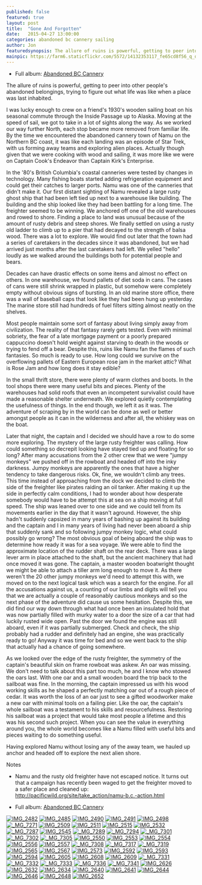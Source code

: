 ```yaml
---
published: false
featured: true
layout: post
title:  "Gone And Forgotten"
date:   2015-04-27 13:00:00
categories: abandoned bc cannery sailing
author: Jon
featuredsynopsis: The allure of ruins is powerful, getting to peer into other people's abandoned belongings, trying to figure out what life was like when a place was last inhabited.  I got to visit an abandoned BC cannery town and explore...
mainpic: https://farm6.staticflickr.com/5572/14132353117_fe65cd8f56_q_d.jpg
---
```


<ul><li>
    Full album: <a href="http://www.flickr.com/photos/100330886@N04/sets/72157652129931922">Abandoned BC Cannery</a>
</li></ul>


The allure of ruins is powerful, getting to peer into other people's abandoned belongings, trying to figure out what life was like when a place was last inhabited.

I was lucky enough to crew on a friend's 1930's wooden sailing boat on his seasonal commute through the Inside Passage up to Alaska.  Moving at the speed of sail, we got to take in a lot of sights along the way.  As we worked our way further North, each stop became more removed from familiar life.  By the time we encountered the abandoned cannery town of Namu on the Northern BC coast, it was like each landing was an episode of Star Trek, with us forming away teams and exploring alien places.  Actually though given that we were cooking with wood and sailing, it was more like we were on Captain Cook's Endeavor than Captain Kirk's Enterprise.

In the '80's British Columbia's coastal canneries were tested by changes in technology.  Many fishing boats started adding refrigeration equipment and could get their catches to larger ports.  Namu was one of the canneries that didn't make it.  Our first distant sighting of Namu revealed a large rusty ghost ship that had been left tied up next to a warehouse like building.  The building and the ship looked like they had been battling for a long time.  The freighter seemed to be winning.  We anchored off one of the old warehouses and rowed to shore.  Finding a place to land was unusual because of the amount of rusty debris and steep shores.  We finally settled on using a rusty old ladder to climb up to a pier that had decayed to the strength of balsa wood.  There was a lot to explore.  We would find out later that the town had a series of caretakers in the decades since it was abandoned, but we had arrived just months after the last caretakers had left.  We yelled "hello" loudly as we walked around the buildings both for potential people and bears.

Decades can have drastic effects on some items and almost no effect on others.  In one warehouse, we found pallets of diet soda in cans.  The cases of cans were still shrink wrapped in plastic, but somehow were completely empty without obvious signs of bursting.  In an old marine store office, there was a wall of baseball caps that look like they had been hung up yesterday.  The marine store still had hundreds of fuel filters sitting almost neatly on the shelves.

Most people maintain some sort of fantasy about living simply away from civilization.  The reality of that fantasy rarely gets tested.  Even with minimal sobriety, the fear of a late mortgage payment or a poorly prepared cappuccino doesn't hold weight against starving to death in the woods or trying to fend off a bear.  Despite this, ruins like Namu fan the flames of such fantasies.  So much is ready to use.  How long could we survive on the overflowing pallets of Eastern European rose jam in the market attic?  What is Rose Jam and how long does it stay edible?

In the small thrift store, there were plenty of warm clothes and boots.  In the tool shops there were many useful bits and pieces.  Plenty of the warehouses had solid roofs that even an incompetent survivalist could have made a reasonable shelter underneath.  We explored quietly contemplating the usefulness of things.  In the end though, we left it as it was.  The adventure of scraping by in the world can be done as well or better amongst people as it can in the wilderness and after all, the whiskey was on the boat.

Later that night, the captain and I decided we should have a row to do some more exploring.  The mystery of the large rusty freighter was calling.  How could something so decrepit looking have stayed tied up and floating for so long?  After many accusations from the 2 other crew that we were "jumpy monkeys" we pushed off in the rowboat and headed off into the inky darkness.  Jumpy monkeys are apparently the ones that have a higher tendency to take dangerous risks.  Ok, fine, we wouldn't climb any trees.  This time instead of approaching from the dock we decided to climb the side of the freighter like pirates raiding an oil tanker.  After making it up the side in perfectly calm conditions, I had to wonder about how desperate somebody would have to be attempt this at sea on a ship moving at full speed.  The ship was leaned over to one side and we could tell from its movements earlier in the day that it wasn't aground.  However, the ship hadn't suddenly capsized in many years of bashing up against its building and the captain and I in many years of living had never been aboard a ship that suddenly sank and so following jumpy monkey logic, what could possibly go wrong?  The most obvious goal of being aboard the ship was to determine how ready it was for a sea voyage.  We were able to find the approximate location of the rudder shaft on the rear deck.  There was a large lever arm in place attached to the shaft, but the ancient machinery that had once moved it was gone.  The captain, a master wooden boatwright thought we might be able to attach a tiller arm long enough to move it.  As there weren't the 20 other jumpy monkeys we'd need to attempt this with, we moved on to the next logical task which was a search for the engine.  For all the accusations against us, a counting of our limbs and digits will tell you that we are actually a couple of reasonably cautious monkeys and so the next phase of the adventure did cause us some hesitation.  Despite this, we did find our way down through what had once been an insulated hold that was now partially filled with murky water to a door the size of a car that had luckily rusted wide open.  Past the door we found the engine was still aboard, even if it was partially submerged.  Check and check, the ship probably had a rudder and definitely had an engine, she was practically ready to go!  Anyway it was time for bed and so we went back to the ship that actually had a chance of going somewhere.

As we looked over the edge of the rusty freighter, the symmetry of the captain's beautiful skin on frame rowboat was askew.  An oar was missing.  We don't need to talk about this part too much, he and I know who stowed the oars last.  With one oar and a small wooden board the trip back to the sailboat was fine.  In the morning, the captain impressed us with his wood working skills as he shaped a perfectly matching oar out of a rough piece of cedar.  It was worth the loss of an oar just to see a gifted woodworker make a new oar with minimal tools on a failing pier.  Like the oar, the captain's whole sailboat was a testament to his skills and resourcefulness.  Restoring his sailboat was a project that would take most people a lifetime and this was his second such project.  When you can see the value in everything around you, the whole world becomes like a Namu filled with useful bits and pieces waiting to do something useful.

Having explored Namu without losing any of the away team, we hauled up anchor and headed off to explore the next alien shore.


Notes
* Namu and the rusty old freighter have not escaped notice.  It turns out that a campaign has recently been waged to get the freighter moved to a safer place and cleaned up:  http://pacificwild.org/site/take_action/namu-b.c.-action.html



<ul><li>
    Full album: <a href="http://www.flickr.com/photos/100330886@N04/sets/72157652129931922">Abandoned BC Cannery</a>
</li></ul>

<a class="photo-link" href="http://www.flickr.com/photos/100330886@N04/14132353117/in/set-72157652129931922"><img class="photo" title="IMG_2482" src="http://farm6.staticflickr.com/5572/14132353117_fe65cd8f56.jpg"></a>
<a class="photo-link" href="http://www.flickr.com/photos/100330886@N04/14318889835/in/set-72157652129931922"><img class="photo" title="IMG_2485" src="http://farm3.staticflickr.com/2938/14318889835_d7230382aa.jpg"></a>
<a class="photo-link" href="http://www.flickr.com/photos/100330886@N04/14318241914/in/set-72157652129931922"><img class="photo" title="IMG_2490" src="http://farm3.staticflickr.com/2923/14318241914_42fa6b1ea6.jpg"></a>
<a class="photo-link" href="http://www.flickr.com/photos/100330886@N04/14315550111/in/set-72157652129931922"><img class="photo" title="IMG_2491" src="http://farm4.staticflickr.com/3793/14315550111_dfd2700676.jpg"></a>
<a class="photo-link" href="http://www.flickr.com/photos/100330886@N04/14132267750/in/set-72157652129931922"><img class="photo" title="IMG_2498" src="http://farm4.staticflickr.com/3791/14132267750_bfddd71b5e.jpg"></a>
<a class="photo-link" href="http://www.flickr.com/photos/100330886@N04/14295835856/in/set-72157652129931922"><img class="photo" title="_MG_7271" src="http://farm3.staticflickr.com/2904/14295835856_f2d0629551.jpg"></a>
<a class="photo-link" href="http://www.flickr.com/photos/100330886@N04/14132218058/in/set-72157652129931922"><img class="photo" title="IMG_2509" src="http://farm6.staticflickr.com/5311/14132218058_48ed36556d.jpg"></a>
<a class="photo-link" href="http://www.flickr.com/photos/100330886@N04/14317069482/in/set-72157652129931922"><img class="photo" title="IMG_2511" src="http://farm3.staticflickr.com/2899/14317069482_934cd3c7ea.jpg"></a>
<a class="photo-link" href="http://www.flickr.com/photos/100330886@N04/14132266030/in/set-72157652129931922"><img class="photo" title="IMG_2515" src="http://farm3.staticflickr.com/2933/14132266030_57d6f966d1.jpg"></a>
<a class="photo-link" href="http://www.flickr.com/photos/100330886@N04/14132232559/in/set-72157652129931922"><img class="photo" title="IMG_2532" src="http://farm6.staticflickr.com/5489/14132232559_0428ed82f8.jpg"></a>
<a class="photo-link" href="http://www.flickr.com/photos/100330886@N04/14318989465/in/set-72157652129931922"><img class="photo" title="_MG_7287" src="http://farm4.staticflickr.com/3793/14318989465_32059bf5c9.jpg"></a>
<a class="photo-link" href="http://www.flickr.com/photos/100330886@N04/14132264980/in/set-72157652129931922"><img class="photo" title="IMG_2545" src="http://farm6.staticflickr.com/5319/14132264980_272bf48a77.jpg"></a>
<a class="photo-link" href="http://www.flickr.com/photos/100330886@N04/14132453317/in/set-72157652129931922"><img class="photo" title="_MG_7289" src="http://farm3.staticflickr.com/2903/14132453317_92c546903b.jpg"></a>
<a class="photo-link" href="http://www.flickr.com/photos/100330886@N04/14132322818/in/set-72157652129931922"><img class="photo" title="_MG_7294" src="http://farm6.staticflickr.com/5518/14132322818_f7e3b68e7a.jpg"></a>
<a class="photo-link" href="http://www.flickr.com/photos/100330886@N04/14132336539/in/set-72157652129931922"><img class="photo" title="_MG_7301" src="http://farm3.staticflickr.com/2938/14132336539_76edc4a40b.jpg"></a>
<a class="photo-link" href="http://www.flickr.com/photos/100330886@N04/14318339734/in/set-72157652129931922"><img class="photo" title="_MG_7302" src="http://farm3.staticflickr.com/2937/14318339734_4b6e47ed42.jpg"></a>
<a class="photo-link" href="http://www.flickr.com/photos/100330886@N04/14315648651/in/set-72157652129931922"><img class="photo" title="_MG_7305" src="http://farm3.staticflickr.com/2939/14315648651_8005e19059.jpg"></a>
<a class="photo-link" href="http://www.flickr.com/photos/100330886@N04/14317067142/in/set-72157652129931922"><img class="photo" title="IMG_2550" src="http://farm3.staticflickr.com/2925/14317067142_ce939aa483.jpg"></a>
<a class="photo-link" href="http://www.flickr.com/photos/100330886@N04/14295728136/in/set-72157652129931922"><img class="photo" title="IMG_2553" src="http://farm6.staticflickr.com/5079/14295728136_71447cdb8a.jpg"></a>
<a class="photo-link" href="http://www.flickr.com/photos/100330886@N04/14132263300/in/set-72157652129931922"><img class="photo" title="IMG_2554" src="http://farm3.staticflickr.com/2917/14132263300_8202da1ef9.jpg"></a>
<a class="photo-link" href="http://www.flickr.com/photos/100330886@N04/14132229509/in/set-72157652129931922"><img class="photo" title="IMG_2556" src="http://farm4.staticflickr.com/3791/14132229509_c155438bbe.jpg"></a>
<a class="photo-link" href="http://www.flickr.com/photos/100330886@N04/14295725896/in/set-72157652129931922"><img class="photo" title="IMG_2557" src="http://farm3.staticflickr.com/2924/14295725896_d6b947c535.jpg"></a>
<a class="photo-link" href="http://www.flickr.com/photos/100330886@N04/14132320028/in/set-72157652129931922"><img class="photo" title="_MG_7308" src="http://farm4.staticflickr.com/3791/14132320028_f6ce75df97.jpg"></a>
<a class="photo-link" href="http://www.flickr.com/photos/100330886@N04/14318337734/in/set-72157652129931922"><img class="photo" title="_MG_7317" src="http://farm6.staticflickr.com/5557/14318337734_a716fe84c9.jpg"></a>
<a class="photo-link" href="http://www.flickr.com/photos/100330886@N04/14132332989/in/set-72157652129931922"><img class="photo" title="_MG_7319" src="http://farm3.staticflickr.com/2913/14132332989_b04865e573.jpg"></a>
<a class="photo-link" href="http://www.flickr.com/photos/100330886@N04/14318881205/in/set-72157652129931922"><img class="photo" title="IMG_2565" src="http://farm4.staticflickr.com/3794/14318881205_06c5f21302.jpg"></a>
<a class="photo-link" href="http://www.flickr.com/photos/100330886@N04/14318880475/in/set-72157652129931922"><img class="photo" title="IMG_2567" src="http://farm3.staticflickr.com/2920/14318880475_a9f38879a9.jpg"></a>
<a class="photo-link" href="http://www.flickr.com/photos/100330886@N04/14317062492/in/set-72157652129931922"><img class="photo" title="IMG_2573" src="http://farm3.staticflickr.com/2913/14317062492_57cee94f7a.jpg"></a>
<a class="photo-link" href="http://www.flickr.com/photos/100330886@N04/14132210138/in/set-72157652129931922"><img class="photo" title="IMG_2592" src="http://farm3.staticflickr.com/2903/14132210138_0c85d9d5f1.jpg"></a>
<a class="photo-link" href="http://www.flickr.com/photos/100330886@N04/14317061342/in/set-72157652129931922"><img class="photo" title="IMG_2593" src="http://farm3.staticflickr.com/2939/14317061342_cfd5a55a76.jpg"></a>
<a class="photo-link" href="http://www.flickr.com/photos/100330886@N04/14339065783/in/set-72157652129931922"><img class="photo" title="IMG_2594" src="http://farm3.staticflickr.com/2922/14339065783_623699e312.jpg"></a>
<a class="photo-link" href="http://www.flickr.com/photos/100330886@N04/14318229974/in/set-72157652129931922"><img class="photo" title="IMG_2605" src="http://farm6.staticflickr.com/5318/14318229974_98d4704df9.jpg"></a>
<a class="photo-link" href="http://www.flickr.com/photos/100330886@N04/14317059622/in/set-72157652129931922"><img class="photo" title="IMG_2608" src="http://farm6.staticflickr.com/5198/14317059622_f38fa2f4ed.jpg"></a>
<a class="photo-link" href="http://www.flickr.com/photos/100330886@N04/14315538091/in/set-72157652129931922"><img class="photo" title="IMG_2609" src="http://farm6.staticflickr.com/5572/14315538091_484e2c4156.jpg"></a>
<a class="photo-link" href="http://www.flickr.com/photos/100330886@N04/14132317778/in/set-72157652129931922"><img class="photo" title="_MG_7331" src="http://farm6.staticflickr.com/5236/14132317778_525dda5187.jpg"></a>
<a class="photo-link" href="http://www.flickr.com/photos/100330886@N04/14132331249/in/set-72157652129931922"><img class="photo" title="_MG_7332" src="http://farm6.staticflickr.com/5592/14132331249_cfdfc85736.jpg"></a>
<a class="photo-link" href="http://www.flickr.com/photos/100330886@N04/14132316528/in/set-72157652129931922"><img class="photo" title="_MG_7333" src="http://farm4.staticflickr.com/3794/14132316528_cb1f8c0612.jpg"></a>
<a class="photo-link" href="http://www.flickr.com/photos/100330886@N04/14295827106/in/set-72157652129931922"><img class="photo" title="_MG_7336" src="http://farm6.staticflickr.com/5200/14295827106_188dc3cd46.jpg"></a>
<a class="photo-link" href="http://www.flickr.com/photos/100330886@N04/14318981435/in/set-72157652129931922"><img class="photo" title="_MG_7341" src="http://farm3.staticflickr.com/2923/14318981435_b78f7fd1a9.jpg"></a>
<a class="photo-link" href="http://www.flickr.com/photos/100330886@N04/14315537431/in/set-72157652129931922"><img class="photo" title="IMG_2626" src="http://farm3.staticflickr.com/2896/14315537431_a3dae6a06c.jpg"></a>
<a class="photo-link" href="http://www.flickr.com/photos/100330886@N04/14317057832/in/set-72157652129931922"><img class="photo" title="IMG_2632" src="http://farm4.staticflickr.com/3793/14317057832_f2b4e94b21.jpg"></a>
<a class="photo-link" href="http://www.flickr.com/photos/100330886@N04/14132337447/in/set-72157652129931922"><img class="photo" title="IMG_2634" src="http://farm3.staticflickr.com/2907/14132337447_1c9d593359.jpg"></a>
<a class="photo-link" href="http://www.flickr.com/photos/100330886@N04/14318226234/in/set-72157652129931922"><img class="photo" title="IMG_2640" src="http://farm3.staticflickr.com/2926/14318226234_7df5546100.jpg"></a>
<a class="photo-link" href="http://www.flickr.com/photos/100330886@N04/14132220029/in/set-72157652129931922"><img class="photo" title="IMG_2641" src="http://farm3.staticflickr.com/2896/14132220029_2fe7bb94ec.jpg"></a>
<a class="photo-link" href="http://www.flickr.com/photos/100330886@N04/14318224804/in/set-72157652129931922"><img class="photo" title="IMG_2644" src="http://farm6.staticflickr.com/5313/14318224804_b36fd6f75a.jpg"></a>
<a class="photo-link" href="http://www.flickr.com/photos/100330886@N04/14318224004/in/set-72157652129931922"><img class="photo" title="IMG_2646" src="http://farm4.staticflickr.com/3791/14318224004_835a6bc536.jpg"></a>
<a class="photo-link" href="http://www.flickr.com/photos/100330886@N04/14315533281/in/set-72157652129931922"><img class="photo" title="IMG_2648" src="http://farm6.staticflickr.com/5160/14315533281_9174b42158.jpg"></a>
<a class="photo-link" href="http://www.flickr.com/photos/100330886@N04/14295715396/in/set-72157652129931922"><img class="photo" title="IMG_2652" src="http://farm6.staticflickr.com/5480/14295715396_f338811473.jpg"></a>
